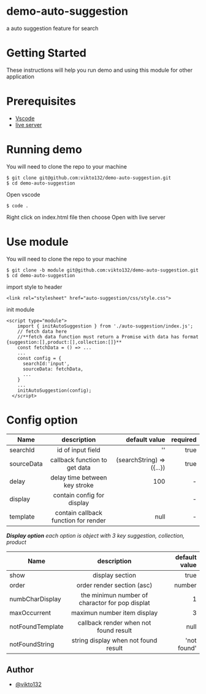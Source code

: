 # demo-auto-suggestion
a auto suggestion feature for search
# Getting Started
These instructions will help you run demo and using this module for other application
# Prerequisites
+ [Vscode](https://code.visualstudio.com/)
+ [live server](https://marketplace.visualstudio.com/items?itemName=ritwickdey.LiveServer)
# Running demo
You will need to clone the repo to your machine
```
$ git clone git@github.com:vikto132/demo-auto-suggestion.git
$ cd demo-auto-suggestion
```
Open vscode
```
$ code .
```

Right click on index.html file then choose Open with live server
# Use module
You will need to clone the repo to your machine
```
$ git clone -b module git@github.com:vikto132/demo-auto-suggestion.git
$ cd demo-auto-suggestion
```
import style to header
```
<link rel="stylesheet" href="auto-suggestion/css/style.css">
```

init module
```
<script type="module">
    import { initAutoSuggestion } from './auto-suggestion/index.js';
    // fetch data here
    //**fetch data function must return a Promise with data has format {suggestion:[],product:[],collection:[]}**
    const fetchData = () => ...
    ...
    const config = {
      searchId:'input',
      sourceData: fetchData,
      ...
    }
    ...
    initAutoSuggestion(config);
  </script>
```
# Config option

| Name          | description           | default value  | required |
| ------------- |:-------------:| -----:| -----:|
| searchId      | id of input field | '' | true |
| sourceData      | callback function to get data      |   (searchString) => ({...}) | true |
| delay | delay time between key stroke      |    100 | - |
| display | contain config for display      |    | - |
| template | contain callback function for render       |    null | - |

***Display option***
*each option is object with 3 key suggestion, collection, product*

| Name          | description           | default value |
| ------------- |:-------------:| -----:|
| show | display section      | true   |
| order | order render section (asc)    |  number  |
| numbCharDisplay | the minimun number of charactor for pop displat       |  1  |
| maxOccurrent | maximun number item display      |  3  |
| notFoundTemplate | callback render when not found result      |  null  |
| notFoundString | string display when not found result      |  'not found'  |

## Author
+ [@vikto132](https://github.com/vikto132)
